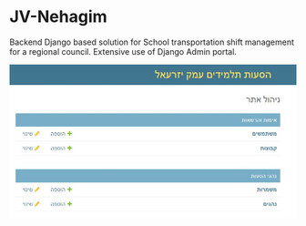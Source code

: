 # JV-Nehagim
Backend Django based solution for School transportation shift management for a regional council.
Extensive use of Django Admin portal.

![](images/admin_main.JPG)
